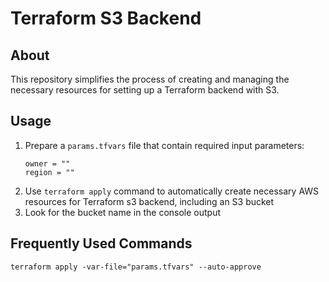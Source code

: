 # Terraform S3 Backend

## About

This repository simplifies the process of creating and managing the necessary resources for setting up a Terraform backend with S3.


## Usage

1. Prepare a `params.tfvars` file that contain required input parameters:
    ```hcl filename="params.tfvars"
    owner = ""
    region = ""
    ```
2. Use `terraform apply` command to automatically create necessary AWS resources for Terraform s3 backend, including an S3 bucket
3. Look for the bucket name in the console output


## Frequently Used Commands

```shell
terraform apply -var-file="params.tfvars" --auto-approve
```